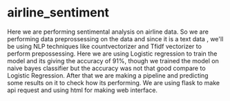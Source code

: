 # airline_sentiment

 Here we are performing sentimental analysis on airline data.
 So we are performing data preprossessing on the data and since it is a text data , we'll be using NLP techniques like countvectorizer and Tfidf vectorizer to perform prepossessing.
 Here we are using Logistic regression to train the model and its giving the accuracy of 91%, though we trained the model on naive bayes classifier but the accuracy was not that good compare to Logistic Regression.
 After that we are making a pipeline and predicting some results on it to check how its performing.
 We are using flask to make api request and using html for making web interface.

